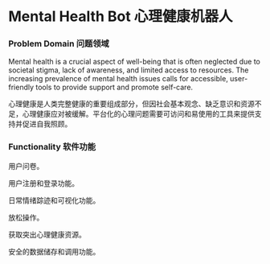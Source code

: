 # Mental Health Bot 心理健康机器人

### Problem Domain 问题领域
Mental health is a crucial aspect of well-being that is often neglected due to societal stigma, lack of awareness, and limited access to resources. The increasing prevalence of mental health issues calls for accessible, user-friendly tools to provide support and promote self-care.

心理健康是人类完整健康的重要组成部分，但因社会基本观念、缺乏意识和资源不足，心理健康应对被缓解。平台化的心理问题需要可访问和易使用的工具来提供支持并促进自我照顾。

### Functionality 软件功能

用户问卷。

用户注册和登录功能。

日常情绪踪迹和可视化功能。

放松操作。

获取突出心理健康资源。

安全的数据储存和调用功能。

